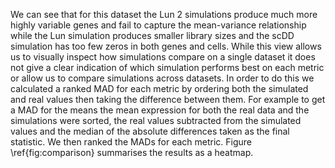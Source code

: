 We can see that for this dataset the Lun 2 simulations produce much more highly variable genes and fail to capture the mean-variance relationship while the Lun simulation produces smaller library sizes and the scDD simulation has too few zeros in both genes and cells. While this view allows us to visually inspect how simulations compare on a single dataset it does not give a clear indication of which simulation performs best on each metric or allow us to compare simulations across datasets. In order to do this we calculated a ranked MAD for each metric by ordering both the simulated and real values then taking the difference between them. For example to get a MAD for the means the mean expression for both the real data and the simulations were sorted, the real values subtracted from the simulated values and the median of the absolute differences taken as the final statistic. We then ranked the MADs for each metric. Figure \ref{fig:comparison} summarises the results as a heatmap.